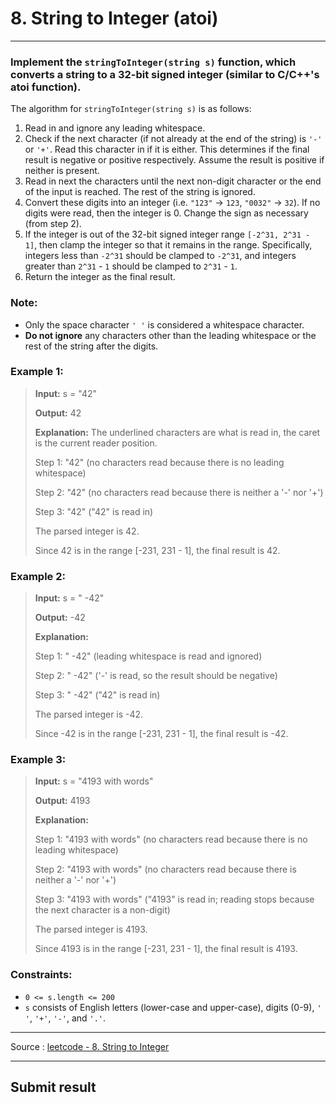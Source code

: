 # 8. String to Integer (atoi)
-- --

### Implement the ```stringToInteger(string s)``` function, which converts a string to a 32-bit signed integer (similar to C/C++'s atoi function).

The algorithm for ```stringToInteger(string s)``` is as follows:

1. Read in and ignore any leading whitespace.
2. Check if the next character (if not already at the end of the string) is ```'-'``` or ```'+'```. Read this character in if it is either. This determines if the final result is negative or positive respectively. Assume the result is positive if neither is present.
3. Read in next the characters until the next non-digit character or the end of the input is reached. The rest of the string is ignored.
4. Convert these digits into an integer (i.e. ```"123"``` -> ```123```, ```"0032"``` -> ```32```). If no digits were read, then the integer is 0. Change the sign as necessary (from step 2).
5. If the integer is out of the 32-bit signed integer range ```[-2^31, 2^31 - 1]```, then clamp the integer so that it remains in the range. Specifically, integers less than ```-2^31``` should be clamped to ```-2^31```, and integers greater than ```2^31``` - ```1``` should be clamped to ```2^31``` - ```1```.
6. Return the integer as the final result.

### Note:

* Only the space character ```' '``` is considered a whitespace character.
* **Do not ignore** any characters other than the leading whitespace or the rest of the string after the digits.


### Example 1:

> **Input:** s = "42"
> 
> **Output:** 42
> 
> **Explanation:** The underlined characters are what is read in, the caret is the current reader position.
> 
> Step 1: "42" (no characters read because there is no leading whitespace)
> 
> Step 2: "42" (no characters read because there is neither a '-' nor '+')
> 
> Step 3: "42" ("42" is read in)
> 
> The parsed integer is 42.
> 
> Since 42 is in the range [-231, 231 - 1], the final result is 42. 

### Example 2:

> **Input:** s = "   -42"
> 
> **Output:** -42
> 
> **Explanation:**
> 
> Step 1: "   -42" (leading whitespace is read and ignored)
> 
> Step 2: "   -42" ('-' is read, so the result should be negative)
> 
> Step 3: "   -42" ("42" is read in)
> 
> The parsed integer is -42.
> 
> Since -42 is in the range [-231, 231 - 1], the final result is -42.

### Example 3:

> **Input:** s = "4193 with words"
> 
> **Output:** 4193
> 
> **Explanation:**
> 
> Step 1: "4193 with words" (no characters read because there is no leading whitespace)
> 
> Step 2: "4193 with words" (no characters read because there is neither a '-' nor '+')
> 
> Step 3: "4193 with words" ("4193" is read in; reading stops because the next character is a non-digit)
> 
> The parsed integer is 4193.
> 
> Since 4193 is in the range [-231, 231 - 1], the final result is 4193.


### Constraints:

* ```0 <= s.length <= 200```
* ```s``` consists of English letters (lower-case and upper-case), digits (0-9), ```' '```, ```'+'```, ```'-'```, and ```'.'```.

-- -- 
Source : [leetcode - 8. String to Integer](https://leetcode.com/problems/string-to-integer-atoi/)

-- --
## Submit result